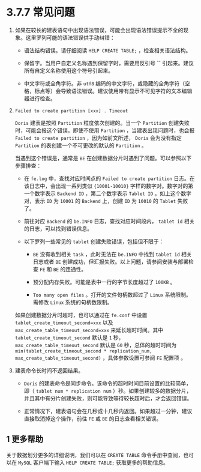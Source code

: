 # 3.7.7 常见问题

1. 如果在较长的建表语句中出现语法错误，可能会出现语法错误提示不全的现象。这里罗列可能的语法错误供手动纠错：

    * 语法结构错误。请仔细阅读 `HELP CREATE TABLE;` ，检查相关语法结构。

    * 保留字。当用户自定义名称遇到保留字时，需要用反引号 **``** 引起来。建议所有自定义名称使用这个符号引起来。

    * 中文字符或全角字符。非 `utf8` 编码的中文字符，或隐藏的全角字符（空格，标点等）会导致语法错误。建议使用带有显示不可见字符的文本编辑器进行检查。

2. `Failed to create partition [xxx] . Timeout`

    `Doris` 建表是按照 `Partition` 粒度依次创建的。当一个 `Partition` 创建失败时，可能会报这个错误。即使不使用 `Partition` ，当建表出现问题时，也会报 `Failed to create partition` ，因为如前文所述， `Doris` 会为没有指定 `Partition` 的表创建一个不可更改的默认的 `Partition` 。

    当遇到这个错误是，通常是 `BE` 在创建数据分片时遇到了问题。可以参照以下步骤排查：

    * 在 `fe.log` 中，查找对应时间点的 `Failed to create partition` 日志。在该日志中，会出现一系列类似 `{10001-10010}` 字样的数字对。数字对的第一个数字表示 `Backend ID` ，第二个数字表示 `Tablet ID` 。如上这个数字对，表示 `ID` 为 `10001` 的 `Backend` 上，创建 `ID` 为 `10010` 的 `Tablet` 失败了。

    * 前往对应 `Backend` 的 `be.INFO` 日志，查找对应时间段内， `tablet id` 相关的日志，可以找到错误信息。

    * 以下罗列一些常见的 `tablet` 创建失败错误，包括但不限于：

        * `BE` 没有收到相关 `task` ，此时无法在 `be.INFO` 中找到 `tablet id` 相关日志或者 `BE` 创建成功，但汇报失败。以上问题，请参阅安装与部署检查 `FE` 和 `BE` 的连通性。

        * 预分配内存失败。可能是表中一行的字节长度超过了 `100KB` 。

        * `Too many open files` 。打开的文件句柄数超过了 `Linux` 系统限制。需修改 `Linux` 系统的句柄数限制。

    如果创建数据分片时超时，也可以通过在 `fe.conf` 中设置 `tablet_create_timeout_second=xxx` 以及 `max_create_table_timeout_second=xxx` 来延长超时时间。其中 `tablet_create_timeout_second` 默认是 `1` 秒，`max_create_table_timeout_second` 默认是 `60` 秒，总体的超时时间为 `min(tablet_create_timeout_second * replication_num, max_create_table_timeout_second)` ，具体参数设置可参阅 `FE` 配置项 。

3. 建表命令长时间不返回结果。

    * `Doris` 的建表命令是同步命令。该命令的超时时间目前设置的比较简单，即（ `tablet num * replication num` ）秒。如果创建较多的数据分片，并且其中有分片创建失败，则可能导致等待较长超时后，才会返回错误。

    * 正常情况下，建表语句会在几秒或十几秒内返回。如果超过一分钟，建议直接取消掉这个操作，前往 `FE` 或 `BE` 的日志查看相关错误。

## 1 更多帮助

关于数据划分更多的详细说明，我们可以在 `CREATE TABLE` 命令手册中查阅，也可以在 `MySQL` 客户端下输入 `HELP CREATE TABLE;` 获取更多的帮助信息。
